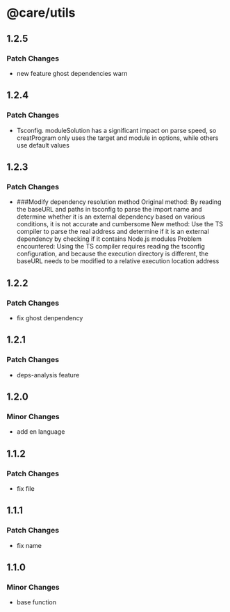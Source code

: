 # @care/utils

## 1.2.5

### Patch Changes

- new feature ghost dependencies warn

## 1.2.4

### Patch Changes

- Tsconfig. moduleSolution has a significant impact on parse speed, so creatProgram only uses the target and module in options, while others use default values

## 1.2.3

### Patch Changes

- ###Modify dependency resolution method
  Original method: By reading the baseURL and paths in tsconfig to parse the import name and determine whether it is an external dependency based on various conditions, it is not accurate and cumbersome
  New method: Use the TS compiler to parse the real address and determine if it is an external dependency by checking if it contains Node.js modules
  Problem encountered: Using the TS compiler requires reading the tsconfig configuration, and because the execution directory is different, the baseURL needs to be modified to a relative execution location address

## 1.2.2

### Patch Changes

- fix ghost denpendency

## 1.2.1

### Patch Changes

- deps-analysis feature

## 1.2.0

### Minor Changes

- add en language

## 1.1.2

### Patch Changes

- fix file

## 1.1.1

### Patch Changes

- fix name

## 1.1.0

### Minor Changes

- base function
